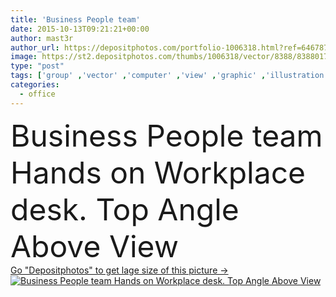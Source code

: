 ```yaml
---
title: 'Business People team'
date: 2015-10-13T09:21:21+00:00
author: mast3r
author_url: https://depositphotos.com/portfolio-1006318.html?ref=64678756
image: https://st2.depositphotos.com/thumbs/1006318/vector/8388/83880176/api_thumb_450.jpg?forcejpeg=true
type: "post"
tags: ['group' ,'vector' ,'computer' ,'view' ,'graphic' ,'illustration' ,'paper' ,'business' ,'people' ,'coffee' ,'hands' ,'Men' ,'office' ,'communication' ,'phone' ,'working' ,'laptop' ,'pc' ,'notebook' ,'flat' ,'work' ,'businessman' ,'document' ,'desk' ,'conference' ,'tablet' ,'angle' ,'glasses' ,'executive' ,'team' ,'worker' ,'teamwork' ,'workplace' ,'workspace' ,'above' ,'calculator' ,'graph' ,'management' ,'chart' ,'persons' ,'meeting' ,'place' ,'businesswoman' ,'cooperation' ,'businessperson' ,'Colleague' ,'Coworker' ,'above view' ]
categories: 
  - office
---
```

<div aling="center">
            <font size="60"> Business People team Hands on Workplace desk. Top Angle Above View</font>   
</div>
<div>
    <a href='https://st2.depositphotos.com/thumbs/1006318/vector/8388/83880176/api_thumb_450.jpg?forcejpeg=true?ref=64678756' target=_blank > Go "Depositphotos" to get lage size of this picture ->
        <img href='https://st2.depositphotos.com/thumbs/1006318/vector/8388/83880176/api_thumb_450.jpg?forcejpeg=true?ref=64678756' src='https://st2.depositphotos.com/1006318/8388/v/950/depositphotos_83880176-stock-illustration-business-people-team.jpg?forcejpeg=true' alt='Business People team Hands on Workplace desk. Top Angle Above View' >
    </a>
</div>

